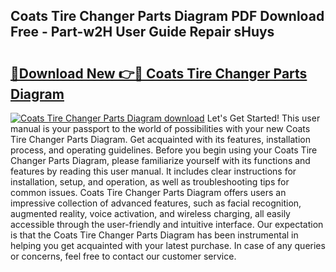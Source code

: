 ## Coats Tire Changer Parts Diagram PDF Download Free - Part-w2H User Guide Repair sHuys

# <h2><a href="http://dftko2.blite.top/?on=Coats+Tire+Changer+Parts+Diagram">🔗Download New 👉🔴 Coats Tire Changer Parts Diagram</a></h2>

[![Coats Tire Changer Parts Diagram download](https://i.imgur.com/lujVjoI.png)](http://dftko2.blite.top/?on=Coats+Tire+Changer+Parts+Diagram)
Let's Get Started! This user manual is your passport to the world of possibilities with your new Coats Tire Changer Parts Diagram. Get acquainted with its features, installation process, and operating guidelines. Before you begin using your Coats Tire Changer Parts Diagram, please familiarize yourself with its functions and features by reading this user manual. It includes clear instructions for installation, setup, and operation, as well as troubleshooting tips for common issues. Coats Tire Changer Parts Diagram offers users an impressive collection of advanced features, such as facial recognition, augmented reality, voice activation, and wireless charging, all easily accessible through the user-friendly and intuitive interface. Our expectation is that the Coats Tire Changer Parts Diagram has been instrumental in helping you get acquainted with your latest purchase. In case of any queries or concerns, feel free to contact our customer service.
